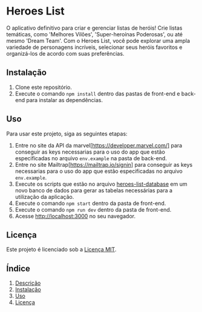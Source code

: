 # Heroes List 

O aplicativo definitivo para criar e gerenciar listas de heróis! Crie listas temáticas, como 'Melhores Vilões', 'Super-heroínas Poderosas', ou até mesmo 'Dream Team'. Com o Heroes List, você pode explorar uma ampla variedade de personagens incríveis, selecionar seus heróis favoritos e organizá-los de acordo com suas preferências.


## Instalação

1. Clone este repositório.
2. Execute o comando `npm install` dentro das pastas de front-end e back-end para instalar as dependências.


## Uso

Para usar este projeto, siga as seguintes etapas:

1. Entre no site da API da marvel[https://developer.marvel.com/] para conseguir as keys necessarias para o uso do app que estão especificadas no arquivo `env.example` na pasta de back-end.
2. Entre no site Mailtrap[https://mailtrap.io/signin] para conseguir as keys necessarias para o uso do app que estão especificadas no arquivo `env.example`.
3. Execute os scripts que estão no arquivo [heroes-list-database](heroes-list-database.sql) em um novo banco de dados para gerar as tabelas necessárias para a utilização da aplicação.
4. Execute o comando `npm start` dentro da pasta de front-end.
5. Execute o comando `npm run dev` dentro da pasta de front-end.
6. Acesse [http://localhost:3000](http://localhost:3000) no seu navegador.


## Licença

Este projeto é licenciado sob a [Licença MIT](LICENSE).


## Índice
1. [Descrição](#heroes-list)
2. [Instalação](#instalação)
3. [Uso](#uso)
4. [Licença](#licença)